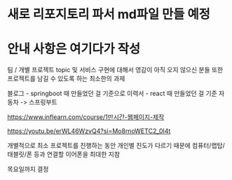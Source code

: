 # 새로 리포지토리 파서 md파일 만들 예정
# 안내 사항은 여기다가 작성

팀 / 개별 프로젝트 topic 및 서비스 구현에 대해서 영감이 아직 오지 않으신 분들 또한 프로젝트를 남길 수 있도록 하는 최소한의 과제

블로그 - springboot 때 만들었던 걸 기준으로
이력서 - react 때 만들었던 걸 기준
자동차 -> 스프링부트 

https://www.inflearn.com/course/1만시간-웹페이지-제작

https://youtu.be/erWL46WzvQ4?si=Mo8rnoWETC2_0I4t

개별적으로 최소 프로젝트를 진행하는 동안 개인별 진도가 다르기 때문에 컴퓨터/랩탑/태블릿/폰 등과 연결할 이어폰을 최대한 지참

목요일까지 결정